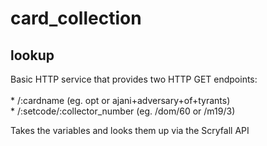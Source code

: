 # card_collection

## lookup

Basic HTTP service that provides two HTTP GET endpoints: <br />
<br />
    * /:cardname (eg. opt or ajani+adversary+of+tyrants) <br />
    * /:setcode/:collector_number (eg. /dom/60 or /m19/3)

Takes the variables and looks them up via the Scryfall API